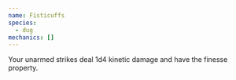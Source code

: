 ```yaml
---
name: Fisticuffs
species:
  - dug
mechanics: []
---
```

Your unarmed strikes deal 1d4 kinetic damage and have the finesse property.
